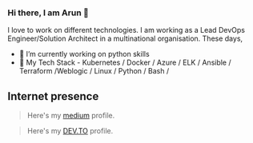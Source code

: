 ### Hi there,  I am Arun 👋
I love to work on different technologies. I am working as a Lead DevOps Engineer/Solution Architect in a multinational organisation. 
These days,

- 🔭 I’m currently working on python skills
- 🌱 My Tech Stack - Kubernetes / Docker / Azure / ELK / Ansible / Terraform /Weblogic / Linux / Python / Bash / 


## Internet presence

> Here's my [medium](https://medium.com/@arunksingh16) profile.

> Here's my [DEV.TO](https://dev.to/arunksingh16) profile.





<!--
**arunksingh16/arunksingh16** is a ✨ _special_ ✨ repository because its `README.md` (this file) appears on your GitHub profile.

Here are some ideas to get you started:

- 🔭 I’m currently working on ...
- 🌱 I’m currently learning ...
- 👯 I’m looking to collaborate on ...
- 🤔 I’m looking for help with ...
- 💬 Ask me about ...
- 📫 How to reach me: ...
- 😄 Pronouns: ...
- ⚡ Fun fact: ...
-->
